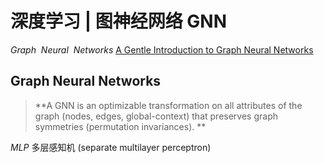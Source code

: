 # 深度学习 | 图神经网络 GNN
$Graph~ ~Neural~ ~Networks$
[A Gentle Introduction to Graph Neural Networks](https://distill.pub/2021/gnn-intro/)
## Graph Neural Networks
> **A GNN is an optimizable transformation on all attributes of the graph (nodes, edges, global-context) that preserves graph symmetries (permutation invariances). **

$MLP$ 多层感知机 (separate multilayer perceptron)

